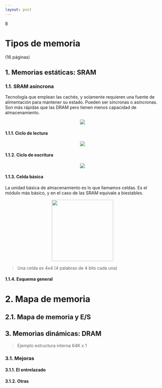 ```yaml
--- 
layout: post
---
```

<div class="header">
  <div class="numbrerUnit">8</div>
  <h1>Tipos de memoria</h1>
  <subtitle> </subtitle>
</div>

(16 páginas)

## 1. Memorias estáticas: SRAM
### 1.1. SRAM asíncrona
Tecnología que emplean las cachés, y solamente requieren una fuente de alimentación para mantener su estado. Pueden ser síncronas o asíncronas.
Son más rápidas que las DRAM pero tienen menos capacidad de almacenamiento.
<center><img src="https://i.gyazo.com/9c3600c9d61443d5648654905711fd45.png"></center>

#### 1.1.1. Ciclo de lectura
<center><img src="https://i.gyazo.com/6addfd4e2806feb654840bf7b0587206.png"></center>

#### 1.1.2. Ciclo de escritura
<center><img src="https://i.gyazo.com/41c81c4158d492221c7727a9a60a6b73.png"></center>

#### 1.1.3. Celda básica
La unidad básica de almacenamiento es lo que llamamos celdas. Es el módulo más básico, y en el caso de las SRAM equivale a biestables.
<center><img width="200px" src="https://i.gyazo.com/a3fa1133e0fee411ec41db996b823c14.png"></center>

> Una celda es 4x4 (4 palabras de 4 bits cada una)

#### 1.1.4. Esquema general

# 2. Mapa de memoria
## 2.1. Mapa de memoria y E/S

## 3. Memorias dinámicas: DRAM

> Ejemplo estructura interna 64K x 1

### 3.1. Mejoras
#### 3.1.1. El entrelazado
#### 3.1.2. Otras
